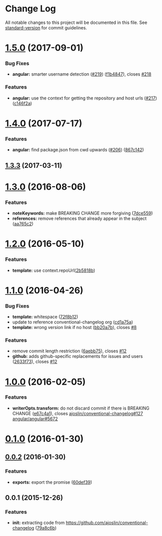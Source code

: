 # Change Log

All notable changes to this project will be documented in this file.
See [standard-version](https://github.com/conventional-changelog/standard-version) for commit guidelines.

<a name="1.5.0"></a>
# [1.5.0](https://github.com/conventional-changelog/conventional-changelog-angular/compare/conventional-changelog-angular@1.4.0...conventional-changelog-angular@1.5.0) (2017-09-01)


### Bug Fixes

* **angular:** smarter username detection ([#219](https://github.com/conventional-changelog/conventional-changelog/issues/219)) ([f1b4847](https://github.com/conventional-changelog/conventional-changelog-angular/commit/f1b4847)), closes [#218](https://github.com/conventional-changelog/conventional-changelog-angular/issues/218)


### Features

* **angular:** use the context for getting the repository and host urls ([#217](https://github.com/conventional-changelog/conventional-changelog/issues/217)) ([c146f2a](https://github.com/conventional-changelog/conventional-changelog-angular/commit/c146f2a))

<a name="1.4.0"></a>
# [1.4.0](https://github.com/conventional-changelog/conventional-changelog-angular/compare/conventional-changelog-angular@1.3.3...conventional-changelog-angular@1.4.0) (2017-07-17)


### Features

* **angular:** find package.json from cwd upwards ([#206](https://github.com/conventional-changelog/conventional-changelog/issues/206)) ([867c142](https://github.com/conventional-changelog/conventional-changelog-angular/commit/867c142))

<a name="1.3.3"></a>
## [1.3.3](https://github.com/conventional-changelog/conventional-changelog-angular/compare/conventional-changelog-angular@1.3.2...conventional-changelog-angular@1.3.3) (2017-03-11)

<a name="1.3.0"></a>
# [1.3.0](https://github.com/conventional-changelog/conventional-changelog-angular/compare/v1.2.0...v1.3.0) (2016-08-06)


### Features

* **noteKeywords:** make BREAKING CHANGE more forgiving ([7dce559](https://github.com/conventional-changelog/conventional-changelog-angular/commit/7dce559))
* **references:** remove references that already appear in the subject ([aa765c2](https://github.com/conventional-changelog/conventional-changelog-angular/commit/aa765c2))



<a name="1.2.0"></a>
# [1.2.0](https://github.com/conventional-changelog/conventional-changelog-angular/compare/v1.1.0...v1.2.0) (2016-05-10)


### Features

* **template:** use context.repoUrl([2b5818b](https://github.com/conventional-changelog/conventional-changelog-angular/commit/2b5818b))



<a name="1.1.0"></a>
# [1.1.0](https://github.com/conventional-changelog/conventional-changelog-angular/compare/v1.0.0...v1.1.0) (2016-04-26)


### Bug Fixes

* **template:** whitespace ([72f8b12](https://github.com/conventional-changelog/conventional-changelog-angular/commit/72f8b12))
* update to reference conventional-changelog org ([cd1a75a](https://github.com/conventional-changelog/conventional-changelog-angular/commit/cd1a75a))
* **template:** wrong version link if no host ([bb20a7b](https://github.com/conventional-changelog/conventional-changelog-angular/commit/bb20a7b)), closes [#8](https://github.com/conventional-changelog/conventional-changelog-angular/issues/8)

### Features

* remove commit length restriction ([6aebb75](https://github.com/conventional-changelog/conventional-changelog-angular/commit/6aebb75)), closes [#12](https://github.com/conventional-changelog/conventional-changelog-angular/issues/12)
* **github:** adds github-specific replacements for issues and users ([2633f73](https://github.com/conventional-changelog/conventional-changelog-angular/commit/2633f73)), closes [#12](https://github.com/conventional-changelog/conventional-changelog-angular/issues/12)



<a name="1.0.0"></a>
# [1.0.0](https://github.com/stevemao/conventional-changelog-angular/compare/v0.1.0...v1.0.0) (2016-02-05)


### Features

* **writerOpts.transform:** do not discard commit if there is BREAKING CHANGE ([e67c4a1](https://github.com/stevemao/conventional-changelog-angular/commit/e67c4a1)), closes [ajoslin/conventional-changelog#127](https://github.com/ajoslin/conventional-changelog/issues/127) [angular/angular#5672](https://github.com/angular/angular/issues/5672)



<a name="0.1.0"></a>
# [0.1.0](https://github.com/stevemao/conventional-changelog-angular/compare/v0.0.2...v0.1.0) (2016-01-30)




<a name="0.0.2"></a>
## [0.0.2](https://github.com/stevemao/conventional-changelog-angular/compare/v0.0.1...v0.0.2) (2016-01-30)


### Features

* **exports:** export the promise ([60def39](https://github.com/stevemao/conventional-changelog-angular/commit/60def39))



<a name="0.0.1"></a>
## 0.0.1 (2015-12-26)


### Features

* **init:** extracting code from https://github.com/ajoslin/conventional-changelog ([79a8c6b](https://github.com/stevemao/conventional-changelog-angular/commit/79a8c6b))
